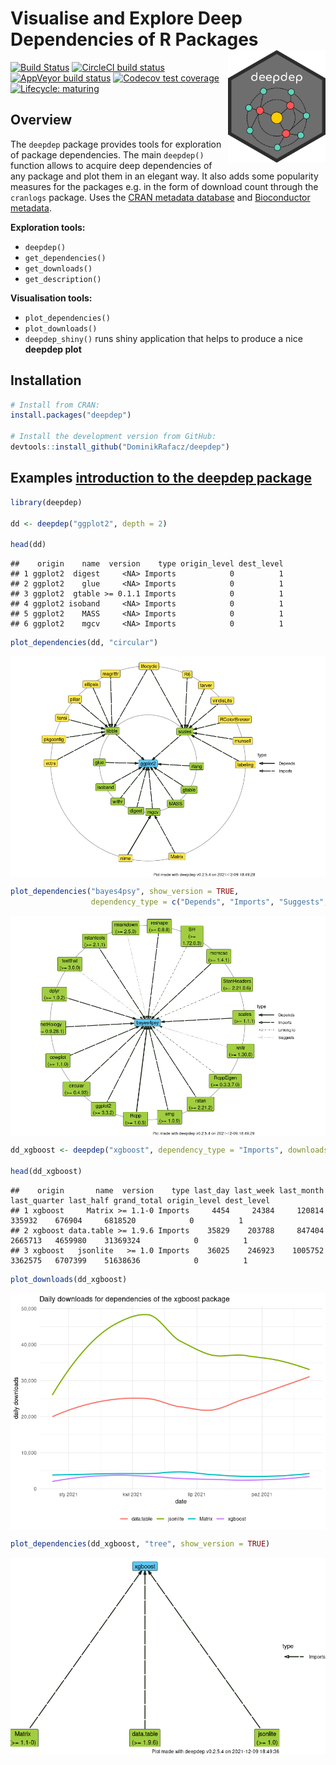 
# Visualise and Explore Deep Dependencies of R Packages <img src='images/logo.png' align="right" height="180" />

<!-- badges: start -->

[![Build
Status](https://travis-ci.org/DominikRafacz/deepdep.svg?branch=master)](https://travis-ci.org/DominikRafacz/deepdep)
[![CircleCI build
status](https://circleci.com/gh/DominikRafacz/deepdep.svg?style=svg)](https://circleci.com/gh/DominikRafacz/deepdep)
[![AppVeyor build
status](https://ci.appveyor.com/api/projects/status/github/DominikRafacz/deepdep?branch=master&svg=true)](https://ci.appveyor.com/project/DominikRafacz/deepdep)
[![Codecov test
coverage](https://codecov.io/gh/DominikRafacz/deepdep/branch/master/graph/badge.svg)](https://codecov.io/gh/DominikRafacz/deepdep?branch=master)
[![Lifecycle:
maturing](https://img.shields.io/badge/lifecycle-maturing-blue.svg)](https://www.tidyverse.org/lifecycle/#maturing)

<!-- badges: end -->

## Overview

The `deepdep` package provides tools for exploration of package
dependencies. The main `deepdep()` function allows to acquire deep
dependencies of any package and plot them in an elegant way. It also
adds some popularity measures for the packages e.g. in the form of
download count through the `cranlogs` package. Uses the [CRAN metadata
database](http://crandb.r-pkg.org) and [Bioconductor
metadata](http://bioconductor.org).

**Exploration tools:**

-   `deepdep()`
-   `get_dependencies()`
-   `get_downloads()`
-   `get_description()`

**Visualisation tools:**

-   `plot_dependencies()`
-   `plot_downloads()`
-   `deepdep_shiny()` runs shiny application that helps to produce a
    nice **deepdep plot**

## Installation

``` r
# Install from CRAN: 
install.packages("deepdep")

# Install the development version from GitHub:
devtools::install_github("DominikRafacz/deepdep")
```

## Examples [**introduction to the deepdep package**](https://dominikrafacz.github.io/deepdep/articles/deepdep-package.html)

``` r
library(deepdep)

dd <- deepdep("ggplot2", depth = 2)

head(dd)
```

    ##    origin    name  version    type origin_level dest_level
    ## 1 ggplot2  digest     <NA> Imports            0          1
    ## 2 ggplot2    glue     <NA> Imports            0          1
    ## 3 ggplot2  gtable >= 0.1.1 Imports            0          1
    ## 4 ggplot2 isoband     <NA> Imports            0          1
    ## 5 ggplot2    MASS     <NA> Imports            0          1
    ## 6 ggplot2    mgcv     <NA> Imports            0          1

``` r
plot_dependencies(dd, "circular")
```

<img src="README_files/figure-gfm/unnamed-chunk-2-1.png" style="display: block; margin: auto;" />

``` r
plot_dependencies("bayes4psy", show_version = TRUE,
                  dependency_type = c("Depends", "Imports", "Suggests", "LinkingTo"))
```

<img src="README_files/figure-gfm/unnamed-chunk-3-1.png" style="display: block; margin: auto;" />

``` r
dd_xgboost <- deepdep("xgboost", dependency_type = "Imports", downloads = TRUE)

head(dd_xgboost)
```

    ##    origin       name  version    type last_day last_week last_month last_quarter last_half grand_total origin_level dest_level
    ## 1 xgboost     Matrix >= 1.1-0 Imports     4454     24384     120814       335932    676904     6818520            0          1
    ## 2 xgboost data.table >= 1.9.6 Imports    35829    203788     847404      2665713   4659980    31369324            0          1
    ## 3 xgboost   jsonlite   >= 1.0 Imports    36025    246923    1005752      3362575   6707399    51638636            0          1

``` r
plot_downloads(dd_xgboost)
```

<img src="README_files/figure-gfm/unnamed-chunk-4-1.png" style="display: block; margin: auto;" />

``` r
plot_dependencies(dd_xgboost, "tree", show_version = TRUE)
```

<img src="README_files/figure-gfm/unnamed-chunk-5-1.png" style="display: block; margin: auto;" />

<!------------------------

This package was made during `1120-DS000-ISP-0500`[Advanced Programming in R](https://github.com/mini-pw/2020Z-ProgramowanieWR) course at Warsaw University of Technology.-->
